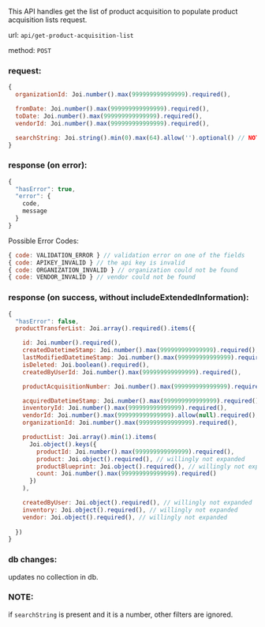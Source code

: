 
This API handles get the list of product acquisition to populate product acquisition lists request.

url: `api/get-product-acquisition-list`

method: `POST`

### request: 
```js
{
  organizationId: Joi.number().max(999999999999999).required(),

  fromDate: Joi.number().max(999999999999999).required(),
  toDate: Joi.number().max(999999999999999).required(),
  vendorId: Joi.number().max(999999999999999).required(),

  searchString: Joi.string().min(0).max(64).allow('').optional() // NOTE: searchString is currently used for productAcquisitionNumber. We can extend it for other purposes later
}
```

### response (on error):
```js
{
  "hasError": true,
  "error": {
    code,
    message
  }
}
```

Possible Error Codes:
```js
{ code: VALIDATION_ERROR } // validation error on one of the fields
{ code: APIKEY_INVALID } // the api key is invalid
{ code: ORGANIZATION_INVALID } // organization could not be found
{ code: VENDOR_INVALID } // vendor could not be found
```

### response (on success, without includeExtendedInformation):
```js
{
  "hasError": false,
  productTransferList: Joi.array().required().items({

    id: Joi.number().required(),
    createdDatetimeStamp: Joi.number().max(999999999999999).required(),
    lastModifiedDatetimeStamp: Joi.number().max(999999999999999).required(),
    isDeleted: Joi.boolean().required(),
    createdByUserId: Joi.number().max(999999999999999).required(),

    productAcquisitionNumber: Joi.number().max(999999999999999).required(),

    acquiredDatetimeStamp: Joi.number().max(999999999999999).required(),
    inventoryId: Joi.number().max(999999999999999).required(),
    vendorId: Joi.number().max(999999999999999).allow(null).required(),
    organizationId: Joi.number().max(999999999999999).required(),

    productList: Joi.array().min(1).items(
      Joi.object().keys({
        productId: Joi.number().max(999999999999999).required(),
        product: Joi.object().required(), // willingly not expanded
        productBlueprint: Joi.object().required(), // willingly not expanded
        count: Joi.number().max(999999999999999).required()
      })
    ),

    createdByUser: Joi.object().required(), // willingly not expanded
    inventory: Joi.object().required(), // willingly not expanded
    vendor: Joi.object().required(), // willingly not expanded
  
  })
}
```

### db changes:
updates no collection in db.

### NOTE:
if `searchString` is present and it is a number, other filters are ignored.
